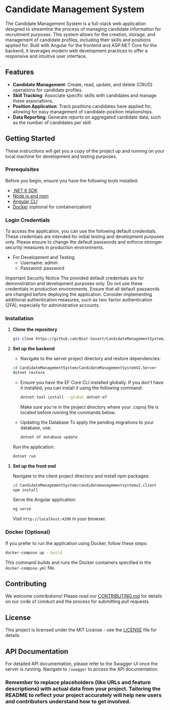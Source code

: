 # Candidate Management System

The Candidate Management System is a full-stack web application designed to streamline the process of managing candidate information for recruitment purposes. This system allows for the creation, storage, and management of candidate profiles, including their skills and positions applied for. Built with Angular for the frontend and ASP.NET Core for the backend, it leverages modern web development practices to offer a responsive and intuitive user interface.

## Features

- **Candidate Management**: Create, read, update, and delete (CRUD) operations for candidate profiles.
- **Skill Tracking**: Associate specific skills with candidates and manage these associations.
- **Position Application**: Track positions candidates have applied for, allowing for easy management of candidate-position relationships.
- **Data Reporting**: Generate reports on aggregated candidate data, such as the number of candidates per skill.

## Getting Started

These instructions will get you a copy of the project up and running on your local machine for development and testing purposes.

### Prerequisites

Before you begin, ensure you have the following tools installed:

- [.NET 6 SDK](https://dotnet.microsoft.com/download)
- [Node.js and npm](https://nodejs.org/en/download/)
- [Angular CLI](https://angular.io/cli)
- [Docker](https://docs.docker.com/get-docker/) (optional for containerization)

### Login Credentials
   To access the application, you can use the following default credentials. These credentials are intended for initial testing and development purposes only. Please ensure to change the default passwords and enforce stronger security measures in production environments.

- For Development and Testing
  - Username: admin
  - Password: password

Important Security Notice
   The provided default credentials are for demonstration and development purposes only. Do not use these credentials in production environments.
   Ensure that all default passwords are changed before deploying the application.
   Consider implementing additional authentication measures, such as two-factor authentication (2FA), especially for administrative accounts.

### Installation

1. **Clone the repository**

   ```bash
   git clone https://github.com/Biot-Savart/CandidateManagementSystem.git
   ```

2. **Set up the backend**

   - Navigate to the server project directory and restore dependencies:

   ```bash
   cd CandidateManagementSystem/CandidateManagementSystemV2.Server
   dotnet restore
   ```

   - Ensure you have the EF Core CLI installed globally. If you don't have it installed, you can install it using the following command:

      ```bash
      dotnet tool install --global dotnet-ef
      ```
      Make sure you're in the project directory where your .csproj file is located before running the commands below.

   - Updating the Database
      To apply the pending migrations to your database, use:
      
      ```bash
      dotnet ef database update
      ```
   
   Run the application:

   ```bash
   dotnet run
   ```

4. **Set up the front end**

   Navigate to the client project directory and install npm packages:

   ```bash
   cd CandidateManagementSystem/candidatemanagementsystemv2.client
   npm install
   ```

   Serve the Angular application:

   ```bash
   ng serve
   ```

   Visit `http://localhost:4200` in your browser.

### Docker (Optional)

If you prefer to run the application using Docker, follow these steps:

```bash
docker-compose up --build
```

This command builds and runs the Docker containers specified in the `docker-compose.yml` file.

## Contributing

We welcome contributions! Please read our [CONTRIBUTING.md](CONTRIBUTING.md) for details on our code of conduct and the process for submitting pull requests.

## License

This project is licensed under the MIT License - see the [LICENSE](LICENSE) file for details.

## API Documentation

For detailed API documentation, please refer to the Swagger UI once the server is running. Navigate to `/swagger` to access the API documentation.


### Remember to replace placeholders (like URLs and feature descriptions) with actual data from your project. Tailoring the README to reflect your project accurately will help new users and contributors understand how to get involved.



